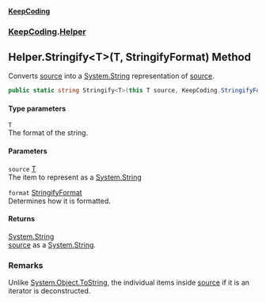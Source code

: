 #### [KeepCoding](index.md 'index')
### [KeepCoding](KeepCoding.md 'KeepCoding').[Helper](Helper.md 'KeepCoding.Helper')
## Helper.Stringify&lt;T&gt;(T, StringifyFormat) Method
Converts [source](Helper.Stringify.MMjDPqfcLXL+EYRaH4glrw.md#KeepCoding.Helper.Stringify.T.(T.KeepCoding.StringifyFormat).source 'KeepCoding.Helper.Stringify&lt;T&gt;(T, KeepCoding.StringifyFormat).source') into a [System.String](https://docs.microsoft.com/en-us/dotnet/api/System.String 'System.String') representation of [source](Helper.Stringify.MMjDPqfcLXL+EYRaH4glrw.md#KeepCoding.Helper.Stringify.T.(T.KeepCoding.StringifyFormat).source 'KeepCoding.Helper.Stringify&lt;T&gt;(T, KeepCoding.StringifyFormat).source').  
```csharp
public static string Stringify<T>(this T source, KeepCoding.StringifyFormat format=null);
```
#### Type parameters
<a name='KeepCoding.Helper.Stringify.T.(T.KeepCoding.StringifyFormat).T'></a>
`T`  
The format of the string.
  
#### Parameters
<a name='KeepCoding.Helper.Stringify.T.(T.KeepCoding.StringifyFormat).source'></a>
`source` [T](Helper.Stringify.MMjDPqfcLXL+EYRaH4glrw.md#KeepCoding.Helper.Stringify.T.(T.KeepCoding.StringifyFormat).T 'KeepCoding.Helper.Stringify&lt;T&gt;(T, KeepCoding.StringifyFormat).T')  
The item to represent as a [System.String](https://docs.microsoft.com/en-us/dotnet/api/System.String 'System.String')
  
<a name='KeepCoding.Helper.Stringify.T.(T.KeepCoding.StringifyFormat).format'></a>
`format` [StringifyFormat](StringifyFormat.md 'KeepCoding.StringifyFormat')  
Determines how it is formatted.
  
#### Returns
[System.String](https://docs.microsoft.com/en-us/dotnet/api/System.String 'System.String')  
[source](Helper.Stringify.MMjDPqfcLXL+EYRaH4glrw.md#KeepCoding.Helper.Stringify.T.(T.KeepCoding.StringifyFormat).source 'KeepCoding.Helper.Stringify&lt;T&gt;(T, KeepCoding.StringifyFormat).source') as a [System.String](https://docs.microsoft.com/en-us/dotnet/api/System.String 'System.String').
### Remarks
Unlike [System.Object.ToString](https://docs.microsoft.com/en-us/dotnet/api/System.Object.ToString 'System.Object.ToString'), the individual items inside [source](Helper.Stringify.MMjDPqfcLXL+EYRaH4glrw.md#KeepCoding.Helper.Stringify.T.(T.KeepCoding.StringifyFormat).source 'KeepCoding.Helper.Stringify&lt;T&gt;(T, KeepCoding.StringifyFormat).source') if it is an iterator is deconstructed.  
